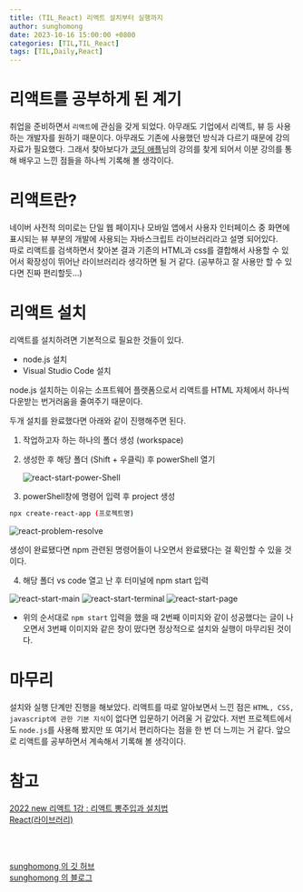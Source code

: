 ```yaml
---
title: (TIL_React) 리엑트 설치부터 실행까지
author: sunghomong
date: 2023-10-16 15:00:00 +0800
categories: [TIL,TIL_React]
tags: [TIL,Daily,React]
---
```



# 리액트를 공부하게 된 계기

취업을 준비하면서 `리액트`에 관심을 갖게 되었다. 아무래도 기업에서 리액트, 뷰 등 사용하는 개발자를 원하기 때문이다.
아무래도 기존에 사용했던 방식과 다르기 때문에 강의자료가 필요했다.
그래서 찾아보다가 [코딩 애플](https://www.youtube.com/@codingapple)님의 강의를 찾게 되어서 이분 강의를 통해 배우고 느낀 점들을 하나씩 기록해 볼 생각이다.

# 리액트란?

네이버 사전적 의미로는 단일 웹 페이지나 모바일 앱에서 사용자 인터페이스 중 화면에 표시되는 뷰 부분의 개발에 사용되는 자바스크립트 라이브러리라고 설명 되어있다.<br>
따로 리액트를 검색하면서 찾아본 결과 기존의 HTML과 css를 결합해서 사용할 수 있어서 확장성이 뛰어난 라이브러리라 생각하면 될 거 같다. (공부하고 잘 사용만 할 수 있다면 진짜 편리할듯...)

# 리액트 설치

리액트를 설치하려면 기본적으로 필요한 것들이 있다.

- node.js 설치
- Visual Studio Code 설치

node.js 설치하는 이유는 소프트웨어 플랫폼으로서 리액트를 HTML 자체에서 하나씩 다운받는 번거러움을 줄여주기 때문이다.

두개 설치를 완료했다면 아래와 같이 진행해주면 된다.

1. 작업하고자 하는 하나의 폴더 생성 (workspace)
2. 생성한 후 해당 폴더 (Shift + 우클릭) 후 powerShell 열기

   <img src="https://i.ibb.co/DCVGVvm/react-start-power-Shell.png" alt="react-start-power-Shell">

3. powerShell창에 명령어 입력 후 project 생성

``` bash
npx create-react-app (프로젝트명)
```
<img src="https://i.ibb.co/47jM3xG/react-problem-resolve.png" alt="react-problem-resolve">

생성이 완료됐다면 npm 관련된 명령어들이 나오면서 완료됐다는 걸 확인할 수 있을 것이다.

4. 해당 폴더 vs code 열고 난 후 터미널에 npm start 입력

<img src="https://i.ibb.co/4Pz9JRk/react-start-main.png" alt="react-start-main">

<img src="https://i.ibb.co/2gNjjv1/react-start-terminal.png" alt="react-start-terminal">

<img src="https://i.ibb.co/yRsWyKb/react-start-page.png" alt="react-start-page">

- 위의 순서대로 `npm start` 입력을 했을 때 2번째 이미지와 같이 성공했다는 글이 나오면서 3번째 이미지와 같은 창이 떴다면 정상적으로 설치와 실행이 마무리된 것이다.


# 마무리

설치와 실행 단계만 진행을 해보았다. 리액트를 따로 알아보면서 느낀 점은 `HTML, CSS, javascript에 관한 기본 지식`이 없다면 입문하기 어려울 거 같았다. 저번 프로젝트에서도 `node.js`를 사용해 봤지만 또 여기서 편리하다는 점을 한 번 더 느끼는 거 같다.
앞으로 리액트를 공부하면서 계속해서 기록해 볼 생각이다.

# 참고

[2022 new 리액트 1강 : 리액트 뽕주입과 설치법](https://www.youtube.com/watch?v=00yJy7W0DQE&list=PLfLgtT94nNq0qTRunX9OEmUzQv4lI4pnP&index=1) <br>
[React(라이브러리)](https://namu.wiki/w/React(%EB%9D%BC%EC%9D%B4%EB%B8%8C%EB%9F%AC%EB%A6%AC))

<br><br>

[sunghomong 의 깃 허브](https://github.com/sunghomong) <br>
[sunghomong 의 블로그](https://sunghomong.github.io/)
